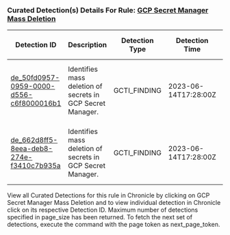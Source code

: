 ### Curated Detection(s) Details For Rule: [GCP Secret Manager Mass Deletion](https://dummy-chronicle/ruleDetections?ruleId=ur_ttp_GCP__MassSecretDeletion&selectedList=RuleDetectionsViewTimeline)
|Detection ID|Description|Detection Type|Detection Time|Events|Alert State|Detection Severity|Detection Risk-Score|
|---|---|---|---|---|---|---|---|
| [de_50fd0957-0959-0000-d556-c6f8000016b1](https://dummy-chronicle/ruleDetections?ruleId=ur_ttp_GCP__MassSecretDeletion&selectedList=RuleDetectionsViewTimeline&ruleSource=ruleSet&selectedDetectionId=de_50fd0957-0959-6410-0000-c6f8400006b1&selectedTimestamp=2023-06-14T17:28:00Z) | Identifies mass deletion of secrets in GCP Secret Manager. | GCTI_FINDING | 2023-06-14T17:28:00Z | **Event Timestamp:** 2023-06-14T17:27:39.239875241Z<br>**Event Type:** RESOURCE_DELETION<br>**Principal Asset Identifier:** 0.0.0.1 | ALERTING | LOW | 35 |
| [de_662d8ff5-8eea-deb8-274e-f3410c7b935a](https://dummy-chronicle/ruleDetections?ruleId=ur_ttp_GCP__MassSecretDeletion&selectedList=RuleDetectionsViewTimeline&ruleSource=ruleSet&selectedDetectionId=de_50fd0957-0959-6410-0000-c6f8400006b1&selectedTimestamp=2023-06-14T17:28:00Z) | Identifies mass deletion of secrets in GCP Secret Manager. | GCTI_FINDING | 2023-06-14T17:28:00Z | **Event Timestamp:** 2023-06-14T17:27:39.239875241Z<br>**Event Type:** RESOURCE_DELETION<br>**Principal Asset Identifier:** 0.0.0.1 | ALERTING | LOW | 35 |

View all Curated Detections for this rule in Chronicle by clicking on GCP Secret Manager Mass Deletion and to view individual detection in Chronicle click on its respective Detection ID.
Maximum number of detections specified in page_size has been returned. To fetch the next set of detections, execute the command with the page token as next_page_token.